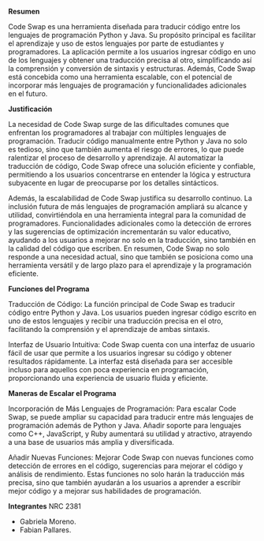 **Resumen**

Code Swap es una herramienta diseñada para traducir código entre los lenguajes de programación Python y Java. Su propósito principal es facilitar el aprendizaje y uso de estos lenguajes por parte de estudiantes y programadores. La aplicación permite a los usuarios ingresar código en uno de los lenguajes y obtener una traducción precisa al otro, simplificando así la comprensión y conversión de sintaxis y estructuras. Además, Code Swap está concebida como una herramienta escalable, con el potencial de incorporar más lenguajes de programación y funcionalidades adicionales en el futuro.

**Justificación**

La necesidad de Code Swap surge de las dificultades comunes que enfrentan los programadores al trabajar con múltiples lenguajes de programación. Traducir código manualmente entre Python y Java no solo es tedioso, sino que también aumenta el riesgo de errores, lo que puede ralentizar el proceso de desarrollo y aprendizaje. Al automatizar la traducción de código, Code Swap ofrece una solución eficiente y confiable, permitiendo a los usuarios concentrarse en entender la lógica y estructura subyacente en lugar de preocuparse por los detalles sintácticos.

Además, la escalabilidad de Code Swap justifica su desarrollo continuo. La inclusión futura de más lenguajes de programación ampliará su alcance y utilidad, convirtiéndola en una herramienta integral para la comunidad de programadores. Funcionalidades adicionales como la detección de errores y las sugerencias de optimización incrementarán su valor educativo, ayudando a los usuarios a mejorar no solo en la traducción, sino también en la calidad del código que escriben. En resumen, Code Swap no solo responde a una necesidad actual, sino que también se posiciona como una herramienta versátil y de largo plazo para el aprendizaje y la programación eficiente.

**Funciones del Programa**

Traducción de Código: La función principal de Code Swap es traducir código entre Python y Java. Los usuarios pueden ingresar código escrito en uno de estos lenguajes y recibir una traducción precisa en el otro, facilitando la comprensión y el aprendizaje de ambas sintaxis.

Interfaz de Usuario Intuitiva: Code Swap cuenta con una interfaz de usuario fácil de usar que permite a los usuarios ingresar su código y obtener resultados rápidamente. La interfaz está diseñada para ser accesible incluso para aquellos con poca experiencia en programación, proporcionando una experiencia de usuario fluida y eficiente.

**Maneras de Escalar el Programa**

Incorporación de Más Lenguajes de Programación: Para escalar Code Swap, se puede ampliar su capacidad para traducir entre más lenguajes de programación además de Python y Java. Añadir soporte para lenguajes como C++, JavaScript, y Ruby aumentará su utilidad y atractivo, atrayendo a una base de usuarios más amplia y diversificada.

Añadir Nuevas Funciones: Mejorar Code Swap con nuevas funciones como detección de errores en el código, sugerencias para mejorar el código y análisis de rendimiento. Estas funciones no solo harán la traducción más precisa, sino que también ayudarán a los usuarios a aprender a escribir mejor código y a mejorar sus habilidades de programación.


**Integrantes**
NRC 2381
- Gabriela Moreno. 
- Fabian Pallares.
